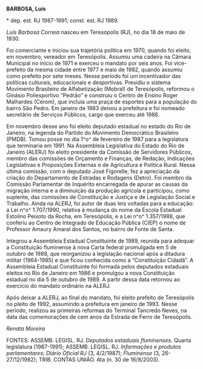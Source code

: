 **BARBOSA, Luís**

\* dep. est. RJ 1987-1991; const. est. RJ 1989.

*Luís Barbosa Correia* nasceu em Teresópolis (RJ), no dia 18 de maio de
1930.

Foi comerciante e iniciou sua trajetória política em 1970, quando foi
eleito, em novembro, vereador em Teresópolis. Assumiu uma cadeira na
Câmara Municipal no início de 1971 e exerceu o mandato por seis anos.
Foi vice-prefeito da mesma cidade entre 1977 e maio de 1982, quando
assumiu como prefeito por sete meses. Nesse período foi um incentivador
das políticas culturais, educacionais e desportivas. Presidiu o sistema
Movimento Brasileiro de Alfabetização (Mobral) de Teresópolis, reformou
o Ginásio Poliesportivo “Pedrão” e construiu o Centro de Ensino Roger
Malhardes (Cerom), que incluía uma praça de esportes para a população do
bairro São Pedro. Em janeiro de 1983 deixou a prefeitura e foi nomeado
secretário de Serviços Públicos, cargo que exerceu até 1986.

Em novembro desse ano foi eleito deputado estadual no estado do Rio de
Janeiro, na legenda do Partido do Movimento Democrático Brasileiro
(PMDB). Tomou posse no dia 1^o^ de fevereiro de 1987 para a legislatura
que terminaria em 1991. Na Assembleia Legislativa do Estado do Rio de
Janeiro (ALERJ) foi eleito presidente da Comissão de Servidores
Públicos, membro das comissões de Orçamento e Finanças, de Redação,
Indicações Legislativas e Proposições Externas e de Agricultura e
Política Rural. Nessa última comissão, com o deputado José Figorelle,
fez a apreciação da criação do Departamento de Estradas e Rodagens
(Detro). Foi membro da Comissão Parlamentar de Inquérito encarregada de
apurar as causas da migração interna e a diminuição da produção agrícola
e participou, como suplente, das comissões de Constituição e Justiça e
de Legislação Social e Trabalho. Ainda na ALERJ, foi autor de duas leis
voltadas para a educação: a Lei n^o^ 1.707/1990, relativa à mudança do
nome da Escola Estadual Estolino Peixoto da Rocha, em Teresópolis, e a
Lei n^o^ 1.357/1988, que conferiu ao Centro de Integrado de Educação
Pública (CIEP) o nome de Professor Amaury Amaral dos Santos, no bairro
de Fonte de Santa.

Integrou a Assembleia Estadual Constituinte de 1989, reunida para
adequar a Constituição fluminense à nova Carta federal promulgada em 5
de outubro de 1988, que reorganizou a legislação nacional após a
ditadura militar (1964-1985) e que ficou conhecida como a “Constituição
Cidadã”. A Assembleia Estadual Constituinte foi formada pelos deputados
estaduais eleitos no Rio de Janeiro em 1986 e promulgou a nova
Constituição estadual no dia 5 de outubro de 1989. A partir dessa data
retornou ao exercício do mandato ordinário na ALERJ.

Após deixar a ALERJ, ao final do mandato, foi eleito prefeito de
Teresópolis no pleito de 1992, assumindo a prefeitura em janeiro de
1993. Nesse período, realizou as primeiras reformas do Terminal Tancredo
Neves, na data das comemorações de cem anos da Estrada de Ferro de
Teresópolis.

*Renata Moreira*

FONTES: ASSEMB. LEGISL. RJ. *Deputados estaduais fluminenses.* Quarta
legislatura (1987-1991); ASSEMB. LEGISL. RJ. *Informações e produtos
parlamentares*; *Diário Oficial RJ* (3, 4/2/1987); *Fluminense* (3,
26-27/12/1982); TRIB. CONTAS UNIÃO. Ata (n. 30 de 16/8/2003).

